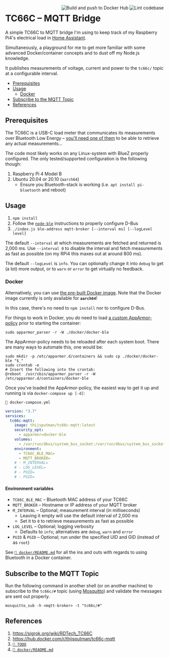 <!-- markdownlint-disable no-inline-html -->
<p>
  <img
    src="https://github.com/thijsputman/tc66c-mqtt/workflows/Lint%20codebase/badge.svg"
    title="Lint codebase" align="right"/>
  <img
    src="https://github.com/thijsputman/tc66c-mqtt/workflows/Build%20and%20push%20to%20Docker%20Hub/badge.svg"
    title="Build and push to Docker Hub" align="right"/>
</p>
<!-- markdownlint-enable no-inline-html -->

# TC66C – MQTT Bridge

A simple TC66C to MQTT bridge I'm using to keep track of my Raspberry Pi4's
electrical load in
[Home Assistant](https://github.com/thijsputman/home-assistant-config).

Simultaneously, a playground for me to get more familiar with some advanced
Docker/container concepts and to dust off my Node.js knowledge.

It publishes measurements of voltage, current and power to the `tc66c/` topic at
a configurable interval.

- [Prerequisites](#prerequisites)
- [Usage](#usage)
  - [Docker](#docker)
- [Subscribe to the MQTT Topic](#subscribe-to-the-mqtt-topic)
- [References](#references)

## Prerequisites

The TC66C is a USB-C load meter that communicates its measurements over
Bluetooth Low Energy –
[you'll need one of them](https://www.aliexpress.com/item/32968303350.html) to
be able to retrieve any actual measurements...

The code most likely works on any Linux-system with BlueZ properly configured.
The only tested/supported configuration is the following though:

1. Raspberry Pi 4 Model B
2. Ubuntu 20.04 or 20.10 (`aarch64`)
   - Ensure you Bluetooth-stack is working (i.e. `apt install pi-bluetooth` and
     reboot)

## Usage

1. `npm install`
2. Follow the [`node-ble`](https://github.com/chrvadala/node-ble) instructions
   to properly configure D-Bus
3. `./index.js ble-address mqtt-broker [--interval ms] [--logLevel level]`

The default `--interval` at which measurements are fetched and returned is 2,000
ms. Use `--interval 0` to disable the interval and fetch measurements as fast as
possible (on my RPi4 this maxes out at around 800 ms).

The default `--logLevel` is `info`. You can optionally change it into `debug` to
get (a lot) more output, or to `warn` or `error` to get virtually no feedback.

### Docker

Alternatively, you can use
[the pre-built Docker image](https://hub.docker.com/r/thijsputman/tc66c-mqtt).
Note that the Docker image currently is only available for **`aarch64`**!

In this case, there's no need to `npm install` nor to configure D-Bus.

For things to work in Docker, you _do_ need to load
[a custom AppArmor-policy](./docker/docker-ble) prior to starting the container:

```shell
sudo apparmor_parser -r -W ./docker/docker-ble
```

The AppArmor-policy needs to be reloaded after each system boot. There are many
ways to automate this, one would be:

```shell
sudo mkdir -p /etc/apparmor.d/containers && sudo cp ./docker/docker-ble "$_"
sudo crontab -e
# Insert the following into the crontab:
@reboot  /usr/sbin/apparmor_parser -r -W /etc/apparmor.d/containers/docker-ble
```

Once you've loaded the AppArmor-policy, the easiest way to get it up and running
is via `docker-compose up [-d]`:

`📄 docker-compose.yml`

```yaml
version: "3.7"
services:
  tc66c-mqtt:
    image: thijsputman/tc66c-mqtt:latest
    security_opt:
      - apparmor=docker-ble
    volumes:
      - /var/run/dbus/system_bus_socket:/var/run/dbus/system_bus_socket
    environment:
      - TC66C_BLE_MAC=
      - MQTT_BROKER=
    # - M_INTERVAL=
    # - LOG_LEVEL=
    # - PUID=
    # - PGID=
```

#### Environment variables

- `TC66C_BLE_MAC` – Bluetooth MAC address of your TC66C
- `MQTT_BROKER` – Hostname or IP address of your MQTT broker
- `M_INTERVAL` – Optional; measurement interval (in milliseconds)
  - Leaving it empty will use the default interval of 2,000 ms
  - Set it to `0` to retrieve measurements as fast as possible
- `LOG_LEVEL` – Optional; logging verbosity
  - Defaults to `info`; alternatives are `debug`, `warn` and `error`
- `PUID` & `PGID` – Optional; run under the specified UID and GID (instead of as
  `root`)

See [`📄 docker/README.md`](./docker/README.md#docker-and-bluetooth) for all the
ins and outs with regards to using Bluetooth in a Docker container.

## Subscribe to the MQTT Topic

Run the following command in another shell (or on another machine) to subscribe
to the `tc66c/#` topic (using [Mosquitto](https://mosquitto.org/)) and validate
the messages are sent out properly.

```shell
mosquitto_sub -h <mqtt-broker> -t "tc66c/#"
```

## References

1. <https://sigrok.org/wiki/RDTech_TC66C>
2. <https://hub.docker.com/r/thijsputman/tc66c-mqtt>
3. [`📄 TODO`](./TODO)
4. [`📄 docker/README.md`](./docker/README.md)
